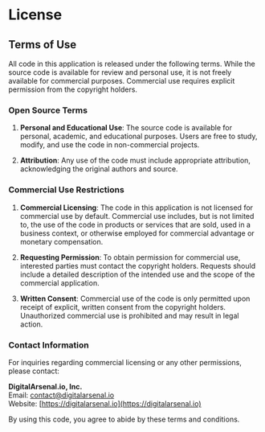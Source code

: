 # License

## Terms of Use

All code in this application is released under the following terms. While the source code is available for review and personal use, it is not freely available for commercial purposes. Commercial use requires explicit permission from the copyright holders.

### Open Source Terms

1. **Personal and Educational Use**: The source code is available for personal, academic, and educational purposes. Users are free to study, modify, and use the code in non-commercial projects.

2. **Attribution**: Any use of the code must include appropriate attribution, acknowledging the original authors and source.

### Commercial Use Restrictions

1. **Commercial Licensing**: The code in this application is not licensed for commercial use by default. Commercial use includes, but is not limited to, the use of the code in products or services that are sold, used in a business context, or otherwise employed for commercial advantage or monetary compensation.

2. **Requesting Permission**: To obtain permission for commercial use, interested parties must contact the copyright holders. Requests should include a detailed description of the intended use and the scope of the commercial application.

3. **Written Consent**: Commercial use of the code is only permitted upon receipt of explicit, written consent from the copyright holders. Unauthorized commercial use is prohibited and may result in legal action.

### Contact Information

For inquiries regarding commercial licensing or any other permissions, please contact:

**DigitalArsenal.io, Inc.**  
Email: [contact@digitalarsenal.io](mailto:contact@digitalarsenal.io)  
Website: [https://digitalarsenal.io](https://digitalarsenal.io)

By using this code, you agree to abide by these terms and conditions.
